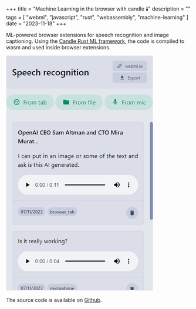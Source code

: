 +++
title = "Machine Learning in the browser with candle 🕯️"
description = ""
tags = [
    "webml",
    "javascript",
    "rust",
    "webassembly",
    "machine-learning"
]
date = "2023-11-18"
+++

ML-powered browser extensions for speech recognition and image captioning. 
Using the [Candle Rust ML framework](https://github.com/huggingface/candle), the code is compiled to wasm and used inside browser extensions. 

[![App Screenshot](/webml/webml-speech-recognition-screenshot.png)](/webml/webml-speech-recognition-screenshot.png)

The source code is available on [Github](https://github.com/francoislanc/webml).